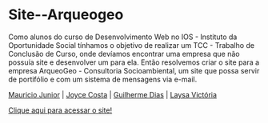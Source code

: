 # Site--Arqueogeo
Como alunos do curso de Desenvolvimento Web no IOS - Instituto da Oportunidade Social tínhamos o objetivo de realizar um TCC - Trabalho de Conclusão de Curso, onde devíamos encontrar uma empresa que não possuía site e desenvolver um para ela.
Então resolvemos criar o site para a empresa ArqueoGeo - Consultoria Socioambiental, um site que possa servir de portifólio e com um sistema de mensagens via e-mail.

<a href="https://www.linkedin.com/in/mauricio-jr-dev" target="_blank">Mauricio Junior</a> |
<a href="https://www.linkedin.com/in/joyce-costa-baldonado-84269a270" target="_blank">Joyce Costa</a> |
<a href="https://www.linkedin.com/in/guilherme-dias-629200271" target="_blank">Guilherme Dias</a> |
<a href="https://www.linkedin.com/in/laysa-vict%C3%B3ria-rodrigues-a66220271/" target="_blank">Laysa Victória</a>

<a href="https://devmauriciojunior.github.io/Site--Arqueogeo/" target="_blank">Clique aqui para acessar o site!</a>
